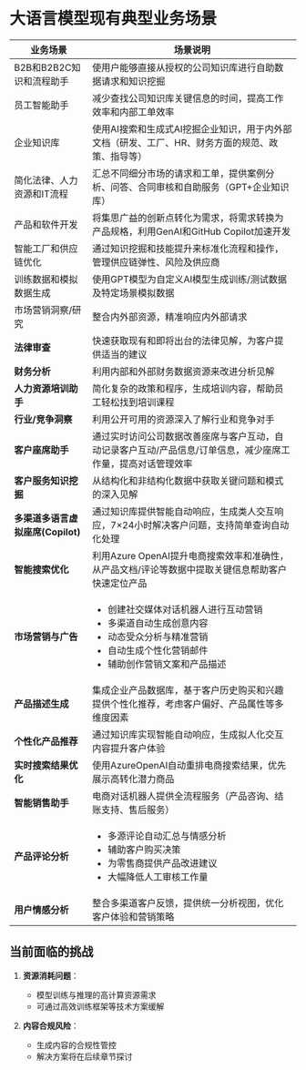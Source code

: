 # 大语言模型现有典型业务场景

| 业务场景                   | 场景说明                                                                 |
|---------------------------|--------------------------------------------------------------------------|
| B2B和B2B2C知识和流程助手   | 使用户能够直接从授权的公司知识库进行自助数据请求和知识挖掘               |
| 员工智能助手               | 减少查找公司知识库关键信息的时间，提高工作效率和内部工单效率             |
| 企业知识库                 | 使用AI搜索和生成式AI挖掘企业知识，用于内外部文档（研发、工厂、HR、财务方面的规范、政策、指导等）|
| 简化法律、人力资源和IT流程 | 汇总不同细分市场的请求和工单，提供案例分析、问答、合同审核和自助服务（GPT+企业知识库）  |
| 产品和软件开发             | 将集思广益的创新点转化为需求，将需求转换为产品规格，利用GenAI和GitHub Copilot加速开发          |
| 智能工厂和供应链优化       | 通过知识挖掘和技能提升来标准化流程和操作，管理供应链弹性、风险及供应商                     |
| 训练数据和模拟数据生成     | 使用GPT模型为自定义AI模型生成训练/测试数据及特定场景模拟数据             |
| 市场营销洞察/研究          | 整合内外部资源，精准响应内外部请求                                       |
| **法律审查** | 快速获取现有和即将出台的法律见解，为客户提供适当的建议 |
| **财务分析** | 利用内部和外部财务数据资源来改进分析见解 |
| **人力资源培训助手** | 简化复杂的政策和程序，生成培训内容，帮助员工轻松找到培训课程 |
| **行业/竞争洞察** | 利用公开可用的资源深入了解行业和竞争对手 |
| **客户座席助手** | 通过实时访问公司数据改善座席与客户互动，自动记录客户互动/产品信息/订单信息，减少座席工作量，提高对话管理效率 |
| **客户服务知识挖掘** | 从结构化和非结构化数据中获取关键问题和模式的深入见解 |
| **多渠道多语言虚拟座席(Copilot)** | 通过知识库提供智能自动响应，生成类人交互响应，7×24小时解决客户问题，支持简单查询自动化处理 |
| **智能搜索优化** | 利用Azure OpenAI提升电商搜索效率和准确性，从产品文档/评论等数据中提取关键信息帮助客户快速定位产品 |
| **市场营销与广告** | <ul><li>创建社交媒体对话机器人进行互动营销</li><li>多渠道自动生成创意内容</li><li>动态受众分析与精准营销</li><li>自动生成个性化营销邮件</li><li>辅助创作营销文案和产品描述</li></ul> |
| **产品描述生成** | 集成企业产品数据库，基于客户历史购买和兴趣提供个性化推荐，考虑客户偏好、产品属性等多维度因素 |
| **个性化产品推荐** | 通过知识库实现智能自动响应，生成拟人化交互内容提升客户体验 |
| **实时搜索结果优化** | 使用AzureOpenAI自动重排电商搜索结果，优先展示高转化潜力商品 |
| **智能销售助手** | 电商对话机器人提供全流程服务（产品咨询、结账支持、售后服务） |
| **产品评论分析** | <ul><li>多源评论自动汇总与情感分析</li><li>辅助客户购买决策</li><li>为零售商提供产品改进建议</li><li>大幅降低人工审核工作量</li></ul> |
| **用户情感分析** | 整合多渠道客户反馈，提供统一分析视图，优化客户体验和营销策略 |

## 当前面临的挑战
1. **资源消耗问题**：
   - 模型训练与推理的高计算资源需求
   - 可通过高效训练框架等技术方案缓解

2. **内容合规风险**：
   - 生成内容的合规性管控
   - 解决方案将在后续章节探讨